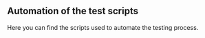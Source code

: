 ## Automation of the test scripts

Here you can find the scripts used to automate the testing process.
